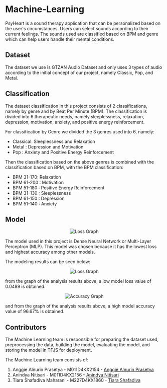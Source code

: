 # Machine-Learning
PsyHeart is a sound therapy application that can be personalized based on the user's circumstances. Users can select sounds according to their current feelings. The sounds used are classified based on BPM and genre which can help users handle their mental conditions.

## Dataset
The dataset we use is GTZAN Audio Dataset and only uses 3 types of audio according to the initial concept of our project, namely Classic, Pop, and Metal.

## Classification
The dataset classification in this project consists of 2 classifications, namely by genre and by Beat Per Minute (BPM). The classification is divided into 6 therapeutic needs, namely sleeplessness, relaxation, depression, motivation, anxiety, and positive energy reinforcement.

For classification by Genre we divided the 3 genres used into 6, namely:
- Classical: Sleeplessness and Relaxation
- Metal : Depression and Motivation
- Pop : Anxiety and Positive Energy Reinforcement

Then the classification based on the above genres is combined with the classification based on BPM, with the BPM classification:
- BPM 31-170: Relaxation
- BPM 61-200 : Motivation
- BPM 51-180 : Positive Energy Reinforcement
- BPM 31-130 : Sleeplessness
- BPM 61-150 : Depression
- BPM 51-140 : Anxiety

## Model
<p align="center">
  <img src="https://github.com/PsyHeart-Capstone-Project/Machine-Learning/assets/159974285/a3c6c122-fd33-4750-b74e-82fb31c6eddd" alt="Loss Graph">
</p>

The model used in this project is Dense Neural Network or Multi-Layer Perceptron (MLP). This model was chosen because it has the lowest loss and highest accuracy among other models.

The modeling results can be seen below:
<p align="center">
  <img src="https://github.com/PsyHeart-Capstone-Project/Machine-Learning/assets/159974285/935f8e7c-ce65-4ab7-9c5c-2aee3e51497f" alt="Loss Graph">
</p>

from the graph of the analysis results above, a low model loss value of 0.0489 is obtained.

<p align="center">
  <img src="https://github.com/PsyHeart-Capstone-Project/Machine-Learning/assets/159974285/d02c1346-fa4d-4333-90db-23770cf9d7fe" alt="Accuracy Graph">
</p>

and from the graph of the analysis results above, a high model accuracy value of 96.67% is obtained.

## Contributors
The Machine Learning team is responsible for preparing the dataset used, preprocessing the data, building the model, evaluating the model, and storing the model in TFJS for deployment.

The Machine Learning team consists of:
1. Anggie Alnurin Prasetya - M011D4KX2154 - [Anggie Alnurin Prasetya](https://github.com/anggiealnrn27)
2. Anindya Nitisari - M011D4KX2156 - [Anindya Nitisari](https://github.com/anindyantsr)
3. Tiara Shafadiva Maharani - M227D4KX1860 - [Tiara Shafadiva](https://github.com/tirshaf)
